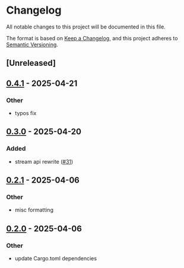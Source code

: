 # Changelog

All notable changes to this project will be documented in this file.

The format is based on [Keep a Changelog](https://keepachangelog.com/en/1.0.0/),
and this project adheres to [Semantic Versioning](https://semver.org/spec/v2.0.0.html).

## [Unreleased]

## [0.4.1](https://github.com/roberts-pumpurs/betfair-adapter-rs/compare/betfair-xml-parser-v0.4.0...betfair-xml-parser-v0.4.1) - 2025-04-21

### Other

- typos fix

## [0.3.0](https://github.com/roberts-pumpurs/betfair-adapter-rs/compare/betfair-xml-parser-v0.2.1...betfair-xml-parser-v0.3.0) - 2025-04-20

### Added

- stream api rewrite ([#31](https://github.com/roberts-pumpurs/betfair-adapter-rs/pull/31))

## [0.2.1](https://github.com/roberts-pumpurs/betfair-adapter-rs/compare/betfair-xml-parser-v0.2.0...betfair-xml-parser-v0.2.1) - 2025-04-06

### Other

- misc formatting

## [0.2.0](https://github.com/roberts-pumpurs/betfair-adapter-rs/compare/betfair-xml-parser-v0.1.2...betfair-xml-parser-v0.2.0) - 2025-04-06

### Other

- update Cargo.toml dependencies
